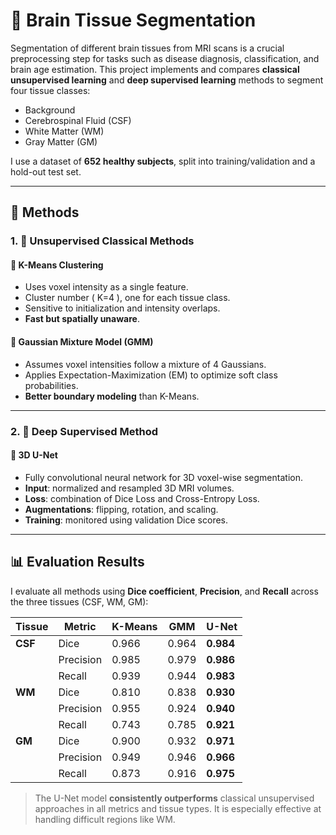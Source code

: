 # 🧠 Brain Tissue Segmentation

Segmentation of different brain tissues from MRI scans is a crucial preprocessing step for tasks such as disease diagnosis, classification, and brain age estimation. This project implements and compares **classical unsupervised learning** and **deep supervised learning** methods to segment four tissue classes:

- Background  
- Cerebrospinal Fluid (CSF)  
- White Matter (WM)  
- Gray Matter (GM)  

I use a dataset of **652 healthy subjects**, split into training/validation and a hold-out test set.

---

## 🧪 Methods

### 1. 🧩 Unsupervised Classical Methods

#### 📌 K-Means Clustering
- Uses voxel intensity as a single feature.
- Cluster number \( K=4 \), one for each tissue class.
- Sensitive to initialization and intensity overlaps.
- **Fast but spatially unaware**.

#### 📌 Gaussian Mixture Model (GMM)
- Assumes voxel intensities follow a mixture of 4 Gaussians.
- Applies Expectation-Maximization (EM) to optimize soft class probabilities.
- **Better boundary modeling** than K-Means.

---

### 2. 🧠 Deep Supervised Method

#### 📌 3D U-Net
- Fully convolutional neural network for 3D voxel-wise segmentation.
- **Input**: normalized and resampled 3D MRI volumes.
- **Loss**: combination of Dice Loss and Cross-Entropy Loss.
- **Augmentations**: flipping, rotation, and scaling.
- **Training**: monitored using validation Dice scores.

---

## 📊 Evaluation Results

I evaluate all methods using **Dice coefficient**, **Precision**, and **Recall** across the three tissues (CSF, WM, GM):

| Tissue | Metric   | K-Means | GMM     | U-Net   |
|--------|----------|---------|---------|---------|
| **CSF** | Dice     | 0.966   | 0.964   | **0.984** |
|        | Precision| 0.985   | 0.979   | **0.986** |
|        | Recall   | 0.939   | 0.944   | **0.983** |
| **WM**  | Dice     | 0.810   | 0.838   | **0.930** |
|        | Precision| 0.955   | 0.924   | **0.940** |
|        | Recall   | 0.743   | 0.785   | **0.921** |
| **GM**  | Dice     | 0.900   | 0.932   | **0.971** |
|        | Precision| 0.949   | 0.946   | **0.966** |
|        | Recall   | 0.873   | 0.916   | **0.975** |

> The U-Net model **consistently outperforms** classical unsupervised approaches in all metrics and tissue types. It is especially effective at handling difficult regions like WM.



